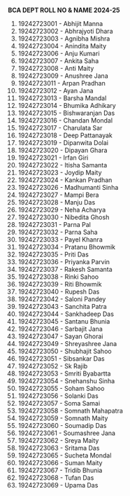 **BCA DEPT ROLL NO & NAME 2024-25**

1. 19242723001 \- Abhijit Manna  
2. 19242723002 \- Abhrajyoti Dhara  
3. 19242723003 \- Agnibha Mishra  
4. 19242723004 \- Anindita Maity  
5. 19242723006 \- Anju Kumari  
6. 19242723007 \- Ankita Saha  
7. 19242723008 \- Anti Maity  
8. 19242723009 \- Anushree Jana  
9. 19242723011 \- Arpan Pradhan  
10. 19242723012 \- Ayan Jana  
11. 19242723013 \- Barsha Mandal  
12. 19242723014 \- Bhumika Adhikary  
13. 19242723015 \- Bishwaranjan Das  
14. 19242723016 \- Chandan Mondal  
15. 19242723017 \- Charulata Sar  
16. 19242723018 \- Deep Pattanayak  
17. 19242723019 \- Dipanwita Dolai  
18. 19242723020 \- Dipayan Ghara  
19. 19242723021 \- Irfan Giri  
20. 19242723022 \- Itisha Samanta  
21. 19242723023 \- Joydip Maity  
22. 19242723024 \- Kankan Pradhan  
23. 19242723026 \- Madhumanti Sinha  
24. 19242723027 \- Mampi Bera  
25. 19242723028 \- Manju Das  
26. 19242723029 \- Neha Acharya  
27. 19242723030 \- Nibedita Ghosh  
28. 19242723031 \- Parna Pal  
29. 19242723032 \- Parna Saha  
30. 19242723033 \- Payel Khanra  
31. 19242723034 \- Pratanu Bhowmik  
32. 19242723035 \- Priti Das  
33. 19242723036 \- Priyanka Parvin  
34. 19242723037 \- Rakesh Samanta  
35. 19242723038 \- Rinki Sahoo  
36. 19242723039 \- Riti Bhowmik  
37. 19242723040 \- Rupesh Das  
38. 19242723042 \- Saloni Pandey  
39. 19242723043 \- Sanchita Patra  
40. 19242723044 \- Sankhadeep Das  
41. 19242723045 \- Santanu Bhunia  
42. 19242723046 \- Sarbajit Jana  
43. 19242723047 \- Sayan Ghorai  
44. 19242723049 \- Shreyashree Jana  
45. 19242723050 \- Shubhajit Sahoo  
46. 19242723051 \- Sibsankar Das  
47. 19242723052 \- Sk Rajib  
48. 19242723053 \- Smriti Byabartta  
49. 19242723054 \- Snehanshu Sinha  
50. 19242723055 \- Soham Sahoo  
51. 19242723056 \- Solanki Das  
52. 19242723057 \- Soma Samai  
53. 19242723058 \- Somnath Mahapatra  
54. 19242723059 \- Somnath Maity  
55. 19242723060 \- Soumadip Das  
56. 19242723061 \- Soumashree Jana  
57. 19242723062 \- Sreya Maity  
58. 19242723063 \- Sritama Das  
59. 19242723065 \- Sucheta Mondal  
60. 19242723066 \- Suman Maity  
61. 19242723067 \- Tridib Bhunia  
62. 19242723068 \- Tufan Das  
63. 19242723069 \- Upama Das

